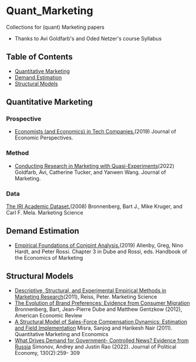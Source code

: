 # Quant_Marketing
Collections for (quant) Marketing papers

- Thanks to Avi Goldfarb's and Oded Netzer's course Syllabus


## Table of Contents
- [Quantitative Marketing](#quantitative-marketing)
- [Demand Estimation](#demand-estimation)
- [Structural Models](#structural-models)


## Quantitative Marketing
### Prospective 
- [Economists (and Economics) in Tech Companies.](https://www.aeaweb.org/articles?id=10.1257/jep.33.1.209)(2019) Journal of Economic Perspectives.

### Method
- [Conducting Research in Marketing with Quasi-Experiments](https://journals.sagepub.com/doi/full/10.1177/00222429221082977)(2022) Goldfarb, Avi, Catherine Tucker, and Yanwen Wang. Journal of Marketing.

### Data 
[The IRI Academic Dataset.](https://people.duke.edu/~mela/bio/papers/Bronnenberg_Kruger_Mela_2007.pdf)(2008) Bronnenberg, Bart J., Mike Kruger, and Carl F. Mela. Marketing Science

## Demand Estimation
- [Empirical Foundations of Conjoint Analysis.](https://www.sciencedirect.com/science/article/pii/S2452261919300024)(2019) Allenby, Greg, Nino Hardt, and Peter Rossi. Chapter 3 in Dube and Rossi, eds. Handbook of the Economics of Marketing


## Structural Models
- [Descriptive, Structural, and Experimental Empirical Methods in Marketing Research](https://www.jstor.org/stable/41408411#metadata_info_tab_contents)(2011), Reiss, Peter. Marketing Science
- [The Evolution of Brand Preferences: Evidence from Consumer Migration](https://www.aeaweb.org/articles?id=10.1257/aer.102.6.2472) Bronnenberg, Bart, Jean-Pierre Dube and Matthew Gentzkow (2012), American Economic Review
- [A Structural Model of Sales-Force Compensation Dynamics: Estimation and Field Implementation](http://www.sanjogmisra.com/mkt_salesforce.pdf) Misra, Sanjog and Harikesh Nair (2011). Quantitative Marketing and Economics
- [What Drives Demand for Government- Controlled News? Evidence from Russia](https://www.journals.uchicago.edu/doi/10.1086/717351) Simonov, Andrey and Justin Rao (2022). Journal of Political Economy, 130(2):259- 309



